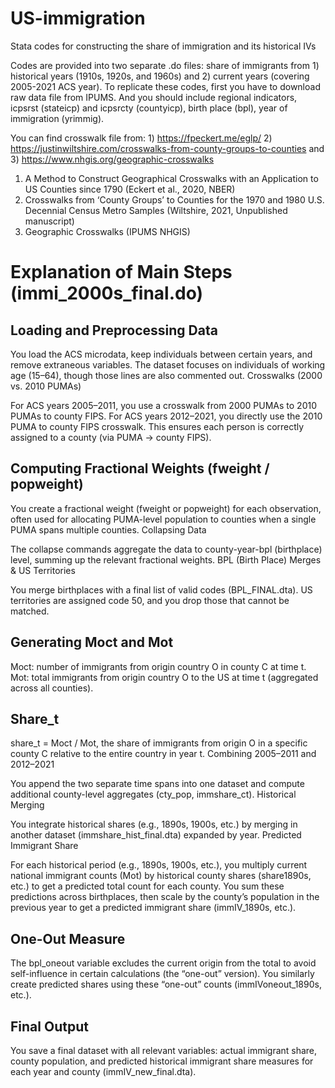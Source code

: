 # US-immigration
Stata codes for constructing the share of immigration and its historical IVs


Codes are provided into two separate .do files: share of immigrants from 1) historical years (1910s, 1920s, and 1960s) and 2) current years (covering 2005-2021 ACS year).
To replicate these codes, first you have to download raw data file from IPUMS. And you should include regional indicators, icpsrst (stateicp) and icpsrcty (countyicp), birth place (bpl), year of immigration (yrimmig).

You can find crosswalk file from: 1) https://fpeckert.me/eglp/  2) https://justinwiltshire.com/crosswalks-from-county-groups-to-counties and 3) https://www.nhgis.org/geographic-crosswalks
1) A Method to Construct Geographical Crosswalks with an Application to US Counties since 1790 (Eckert et al., 2020, NBER)
2) Crosswalks from ‘County Groups’ to Counties for the 1970 and 1980 U.S. Decennial Census Metro Samples (Wiltshire, 2021, Unpublished manuscript)
3) Geographic Crosswalks (IPUMS NHGIS)


# Explanation of Main Steps (immi_2000s_final.do)
## Loading and Preprocessing Data
You load the ACS microdata, keep individuals between certain years, and remove extraneous variables.
The dataset focuses on individuals of working age (15–64), though those lines are also commented out.
Crosswalks (2000 vs. 2010 PUMAs)

For ACS years 2005–2011, you use a crosswalk from 2000 PUMAs to 2010 PUMAs to county FIPS.
For ACS years 2012–2021, you directly use the 2010 PUMA to county FIPS crosswalk.
This ensures each person is correctly assigned to a county (via PUMA -> county FIPS).

## Computing Fractional Weights (fweight / popweight)
You create a fractional weight (fweight or popweight) for each observation, often used for allocating PUMA-level population to counties when a single PUMA spans multiple counties.
Collapsing Data

The collapse commands aggregate the data to county-year-bpl (birthplace) level, summing up the relevant fractional weights.
BPL (Birth Place) Merges & US Territories

You merge birthplaces with a final list of valid codes (BPL_FINAL.dta).
US territories are assigned code 50, and you drop those that cannot be matched.

## Generating Moct and Mot
Moct: number of immigrants from origin country O in county C at time t.
Mot: total immigrants from origin country O to the US at time t (aggregated across all counties).

## Share_t
share_t = Moct / Mot, the share of immigrants from origin O in a specific county C relative to the entire country in year t.
Combining 2005–2011 and 2012–2021

You append the two separate time spans into one dataset and compute additional county-level aggregates (cty_pop, immshare_ct).
Historical Merging

You integrate historical shares (e.g., 1890s, 1900s, etc.) by merging in another dataset (immshare_hist_final.dta) expanded by year.
Predicted Immigrant Share

For each historical period (e.g., 1890s, 1900s, etc.), you multiply current national immigrant counts (Mot) by historical county shares (share1890s, etc.) to get a predicted total count for each county.
You sum these predictions across birthplaces, then scale by the county’s population in the previous year to get a predicted immigrant share (immIV_1890s, etc.).

## One-Out Measure
The bpl_oneout variable excludes the current origin from the total to avoid self-influence in certain calculations (the “one-out” version).
You similarly create predicted shares using these “one-out” counts (immIVoneout_1890s, etc.).

## Final Output
You save a final dataset with all relevant variables: actual immigrant share, county population, and predicted historical immigrant share measures for each year and county (immIV_new_final.dta).
